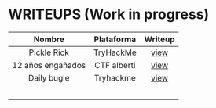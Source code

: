 # WRITEUPS (Work in progress)


| Nombre      | Plataforma | Writeup                                                                               |                
|:-------------:|:------------:|:---------------------------------------------------------------------------------------:|
| Pickle Rick | TryHackMe  | [view](https://github.com/alejandrosanchezman/writeups/blob/main/PDF/pickle-rick.pdf) |
|    12 años engañados    |     CTF alberti       | [view](https://github.com/alejandrosanchezman/writeups/blob/main/PDF/Pentest_securemachine.ctb.pdf) |
|  Daily bugle         |     Tryhackme       |     [view](https://github.com/alejandrosanchezman/writeups/blob/main/PDF/daily-bugle.pdf)      |
|             |            |                                                                                       |
|             |            |                                                                                       |
|             |            |                                                                                       |
|             |            |                                                                                       |
|             |            |                                                                                       |
